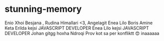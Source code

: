 # stunning-memory
Enio
Xhoi
Besjana
, Rudina Himallari <3, 
Angelagit
Enea Lilo
Boris
Amine Keta
Erilda
kejsi
JAVASCRIPT DEVELOPER
Enea Lilo
kejsi
JAVASCRIPT DEVELOPER
Johan
gitgg
hoxha
Ndroqi
Prov kot sa per konfliktt 😍
inaaaaaa